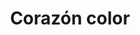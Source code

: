 ---
title: Corazón color
date: 
draft: false

# descripcion
description : Aro de plata con cristal swarosky

materials: Plata 925

color: Rosa, Celeste, Violeta, Ambar

dimensions: 2cm (largo)

code: 01-10-0061

type: "Aros"

categories: []

# Images
# first image will be shown in the product page
images:
  # - image: "images/path_to_image"
  # La ubicacion de las imagenes es imagenes/Aros/Aros.Cristal Swarosky/01-10-0061-corazon-color
  - image: "./images/aros/cristal_swarosky/01-10-0061-corazon-color_a.JPG"
  - image: "./images/aros/cristal_swarosky/01-10-0061-corazon-color_b.JPG"
  - image: "./images/aros/cristal_swarosky/01-10-0061-corazon-color_c.JPG"
  - image: "./images/aros/cristal_swarosky/01-10-0061-corazon-color_d.JPG"
---